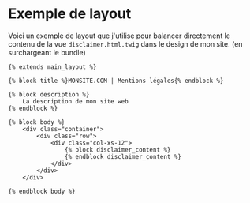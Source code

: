 # Exemple de layout
Voici un exemple de layout que j'utilise pour balancer directement le contenu de la vue `disclaimer.html.twig` dans le design de mon site.
(en surchargeant le bundle)

```
{% extends main_layout %}

{% block title %}MONSITE.COM | Mentions légales{% endblock %}

{% block description %}
    La description de mon site web
{% endblock %}

{% block body %}
    <div class="container">
        <div class="row">
            <div class="col-xs-12">
                {% block disclaimer_content %}
                {% endblock disclaimer_content %}
            </div>
        </div>
    </div>

{% endblock body %}
```
